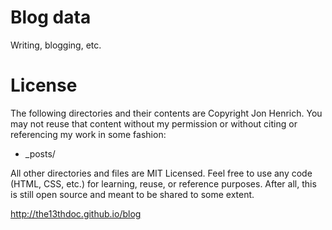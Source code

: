 Blog data
=======

Writing, blogging, etc.

License
=======
The following directories and their contents are Copyright Jon Henrich. You may not reuse that content without my permission or without citing or referencing my work in some fashion:

* _posts/


All other directories and files are MIT Licensed. Feel free to use any code (HTML, CSS, etc.) for learning, reuse, or reference purposes. After all, this is still open source and meant to be shared to some extent.


http://the13thdoc.github.io/blog
